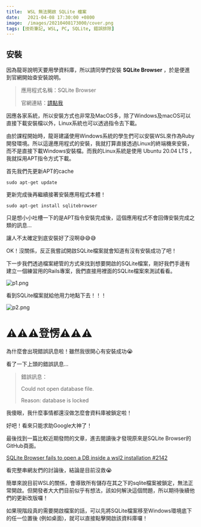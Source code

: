```yaml
---
title:  WSL 無法開啟 SQLite 檔案
date:   2021-04-08 17:30:00 +0800
image:  /images/20210408173000/cover.png
tags: [技術筆記, WSL, PC, SQLite, 錯誤排除]
---
```


## 安裝

因為龍哥說明天要用學資料庫，所以請同學們安裝 **SQLite Browser** ，於是便進到官網開始查安裝說明。

> 應用程式名稱：SQLite Browser
>
> 官網連結：[請點我](https://sqlitebrowser.org/)


因應各家系統，所以安裝方式也非常及MacOS多，除了Windows及macOS可以直接下載安裝檔以外，Linux系統也可以透過指令去下載。

由於課程開始時，龍哥建議使用Windows系統的學生們可以安裝WSL來作為Ruby開發環境。所以這邊應用程式的安裝，我就打算直接透過Linux的終端機來安裝，而不是直接下載Windows安裝檔。而我的Linux系統是使用 Ubuntu 20.04 LTS ，我就採用APT指令方式下載。

首先我們先更新APT的cache

`sudo apt-get update`

更新完成後再繼續接著安裝應用程式本體！

`sudo apt-get install sqlitebrowser`

只是想小小吐槽一下的是APT指令安裝完成後，這個應用程式不會回傳安裝完成之類的訊息...

讓人不太確定到底安裝好了沒啊😅😅😅

OK！沒關係，反正我嘗試開啟SQLite檔案就會知道有沒有安裝成功了吧！

下一步我們透過檔案總管的方式來找到想要開啟的SQLite檔案，剛好我們手邊有建立一個練習用的Rails專案，我們直接用裡面的SQLite檔案來測試看看。

![p1.png](/images/20210408173000/p1.png)

看到SQLite檔案就給他用力地點下去！！！

![p2.png](/images/20210408173000/p2.png)

# ⚠️⚠️⚠️登愣⚠️⚠️⚠️

為什麼會出現錯誤訊息啦！雖然我很開心有安裝成功😭

看了一下上頭的錯誤訊息...

> 錯誤訊息：
> 
> Could not open database file.
> 
> Reason: database is locked

我傻眼，我什麼事情都還沒做怎麼會資料庫被鎖定啦！

好吧！看來只能求助Google大神了！

最後找到一篇比較近期發問的文章，進去閱讀後才發現原來是SQLite Browser的GitHub頁面。

[SQLite Browser fails to open a DB inside a wsl2 installation #2142](https://github.com/sqlitebrowser/sqlitebrowser/issues/2142)

看完整串網友們的討論後，結論是目前沒救😭

簡單來說目前WSL的關係，會導致所有儲存在其之下的sqlite檔案被鎖定，無法正常開啟。但開發者大大們目前似乎有想法，該如何解決這個問題，所以期待後續他們的更新改版囉！

如果現階段真的需要開啟檔案的話，可以先將SQLite檔案移至Windows環境底下的任一位置後 (例如桌面)，就可以直接點擊開啟該資料庫囉！